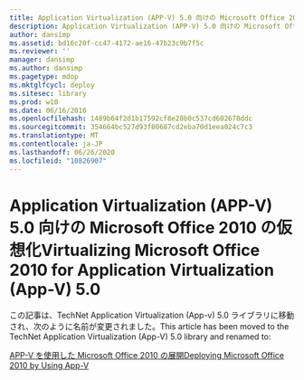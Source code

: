 ```yaml
---
title: Application Virtualization (APP-V) 5.0 向けの Microsoft Office 2010 の仮想化
description: Application Virtualization (APP-V) 5.0 向けの Microsoft Office 2010 の仮想化
author: dansimp
ms.assetid: bd16c20f-cc47-4172-ae16-47b23c9b7f5c
ms.reviewer: ''
manager: dansimp
ms.author: dansimp
ms.pagetype: mdop
ms.mktglfcycl: deploy
ms.sitesec: library
ms.prod: w10
ms.date: 06/16/2016
ms.openlocfilehash: 1489b64f2d1b17592cf8e28b0c537cd602678ddc
ms.sourcegitcommit: 354664bc527d93f80687cd2eba70d1eea024c7c3
ms.translationtype: MT
ms.contentlocale: ja-JP
ms.lasthandoff: 06/26/2020
ms.locfileid: "10826907"
---
```

# <span data-ttu-id="b5552-103">Application Virtualization (APP-V) 5.0 向けの Microsoft Office 2010 の仮想化</span><span class="sxs-lookup"><span data-stu-id="b5552-103">Virtualizing Microsoft Office 2010 for Application Virtualization (App-V) 5.0</span></span>


<span data-ttu-id="b5552-104">この記事は、TechNet Application Virtualization (App-v) 5.0 ライブラリに移動され、次のように名前が変更されました。</span><span class="sxs-lookup"><span data-stu-id="b5552-104">This article has been moved to the TechNet Application Virtualization (App-V) 5.0 library and renamed to:</span></span>

[<span data-ttu-id="b5552-105">APP-V を使用した Microsoft Office 2010 の展開</span><span class="sxs-lookup"><span data-stu-id="b5552-105">Deploying Microsoft Office 2010 by Using App-V</span></span>](../appv-v5/deploying-microsoft-office-2010-by-using-app-v.md)

 

 





